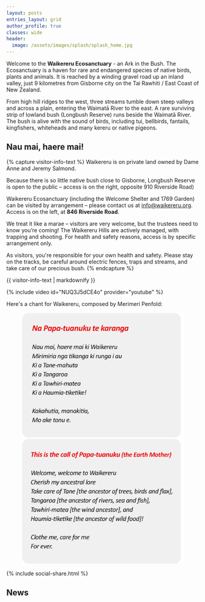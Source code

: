 ```yaml
---
layout: posts
entries_layout: grid
author_profile: true
classes: wide
header:
  image: /assets/images/splash/splash_home.jpg
---
```


Welcome to the **Waikereru Ecosanctuary** - an Ark in the Bush. The Ecosanctuary is a haven for rare and endangered species of native birds, plants and animals. It is reached by a winding gravel road up an inland valley, just 9 kilometres from Gisborne city on the Tai Rawhiti / East Coast of New Zealand.

From high hill ridges to the west, three streams tumble down steep valleys and across a plain, entering the Waimatā River to the east. A rare surviving strip of lowland bush (Longbush Reserve) runs beside the Waimatā River. The bush is alive with the sound of birds, including tui, bellbirds, fantails, kingfishers, whiteheads and many kereru or native pigeons.

## Nau mai, haere mai!

{% capture visitor-info-text %}
Waikereru is on private land owned by Dame Anne and Jeremy Salmond.

Because there is so little native bush close to Gisborne, Longbush Reserve is open to the public – access is on the right, opposite 910 Riverside Road)

Waikereru Ecosanctuary (including the Welcome Shelter and 1769 Garden) can be visited by arrangement – please contact us at [info@waikereru.org](info@waikereru.org). Access is on the left, at **846 Riverside Road**.

We treat it like a marae – visitors are very welcome, but the trustees need to know you’re coming! The Waikereru Hills are actively managed, with trapping and shooting. For health and safety reasons, access is by specific arrangement only.

As visitors, you're responsible for your own health and safety.  Please stay on the tracks, be careful around electric fences, traps and streams, and take care of our precious bush.
{% endcapture %}

<div class="notice--success">
  {{ visitor-info-text | markdownify }}
</div>


{% include video id="NUQ3J5dCE4o" provider="youtube" %}

Here's a chant for Waikereru, composed by Merimeri Penfold:

<figure class="half">
    <a href="/assets/images/home/karanga-meri-meri-01.png"><img src="/assets/images/home/karanga-meri-meri-01.png"></a>
    <a href="/assets/images/home/karanga-meri-meri-02.png"><img src="/assets/images/home/karanga-meri-meri-02.png"></a>
</figure>

{% include social-share.html %}

## News